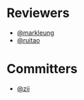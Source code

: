 Reviewers
=========

* [@markleung](https://github.com/markleung1969)
* [@ruitao](https://github.com/ruitao)

Committers
===========

* [@zii](https://github.com/zii)
